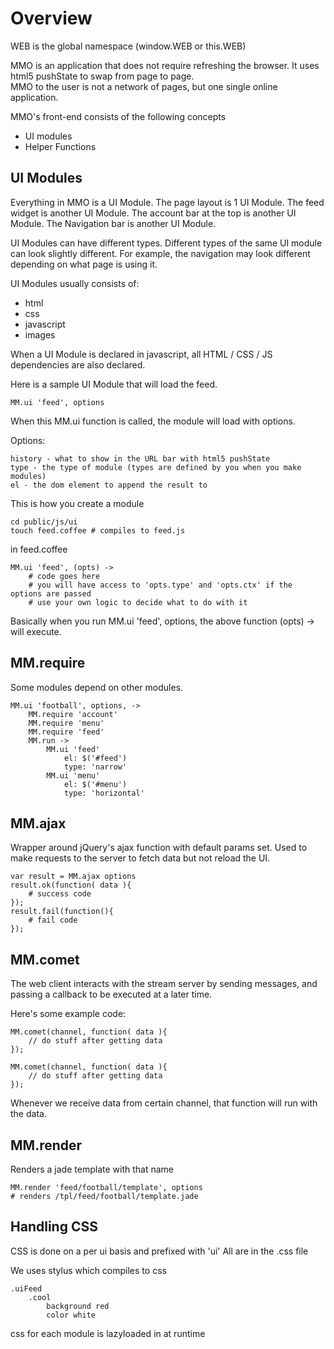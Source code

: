 Overview
=======

WEB is the global namespace (window.WEB or this.WEB)

MMO is an application that does not require refreshing the browser.
It uses html5 pushState to swap from page to page.  
MMO to the user is not a network of pages, but one single online application.

MMO's front-end consists of the following concepts

- UI modules
- Helper Functions

UI Modules
------
Everything in MMO is a UI Module.
The page layout is 1 UI Module.
The feed widget is another UI Module.
The account bar at the top is another UI Module.
The Navigation bar is another UI Module.

UI Modules can have different types.
Different types of the same UI module can look slightly different.
For example, the navigation may look different depending on what page is using it.

UI Modules usually consists of:

- html
- css
- javascript
- images

When a UI Module is declared in javascript, all HTML / CSS / JS dependencies are also
declared.

Here is a sample UI Module that will load the feed.

	MM.ui 'feed', options

When this MM.ui function is called, the module will load with options.

Options:
	
	history - what to show in the URL bar with html5 pushState
	type - the type of module (types are defined by you when you make modules)
	el - the dom element to append the result to

This is how you create a module
	
	cd public/js/ui
	touch feed.coffee # compiles to feed.js

in feed.coffee

	MM.ui 'feed', (opts) ->
		# code goes here
		# you will have access to 'opts.type' and 'opts.ctx' if the options are passed
		# use your own logic to decide what to do with it

Basically when you run MM.ui 'feed', options, the above function (opts) -> will execute.

MM.require
--------
Some modules depend on other modules.

	MM.ui 'football', options, ->
		MM.require 'account'
		MM.require 'menu'
		MM.require 'feed'
		MM.run ->
			MM.ui 'feed'
				el: $('#feed')
				type: 'narrow'
			MM.ui 'menu'
				el: $('#menu')
				type: 'horizontal'

MM.ajax
--------
Wrapper around jQuery's ajax function with default params set.
Used to make requests to the server to fetch data but not reload the UI.

	var result = MM.ajax options
	result.ok(function( data ){
		# success code
	});
	result.fail(function(){
		# fail code
	});

MM.comet
--------
The web client interacts with the stream server
by sending messages, and passing a callback to be 
executed at a later time.

Here's some example code:

	MM.comet(channel, function( data ){
		// do stuff after getting data
	});
	
	MM.comet(channel, function( data ){
		// do stuff after getting data
	});

Whenever we receive data from certain channel, that function will run
with the data.

MM.render
--------
Renders a jade template with that name

	MM.render 'feed/football/template', options
	# renders /tpl/feed/football/template.jade

Handling CSS
--------
CSS is done on a per ui basis and prefixed with 'ui'
All are in the .css file

We uses stylus which compiles to css

	.uiFeed
		.cool
			background red
			color white

css for each module is lazyloaded in at runtime
